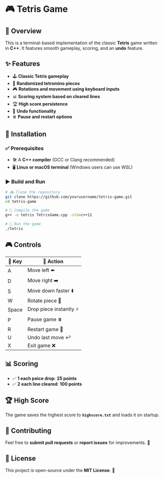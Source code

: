 # 🎮 Tetris Game

## 📝 Overview
This is a terminal-based implementation of the classic **Tetris** game written in **C++**. It features smooth gameplay, scoring, and an **undo** feature.

## ✨ Features
- 🕹️ **Classic Tetris gameplay**
- 🎲 **Randomized tetromino pieces**
- 🎮 **Rotations and movement using keyboard inputs**
- 📊 **Scoring system based on cleared lines**
- 🏆 **High score persistence**
- 🔄 **Undo functionality**
- ⏸️ **Pause and restart options**

## 🔧 Installation
### ✅ Prerequisites
- 🛠️ A **C++ compiler** (GCC or Clang recommended)
- 🖥️ **Linux or macOS terminal** (Windows users can use WSL)

### ▶️ Build and Run
```sh
# 📥 Clone the repository
git clone https://github.com/yourusername/tetris-game.git
cd tetris-game

# 🔨 Compile the game
g++ -o tetris TetrisGame.cpp -std=c++11

# 🎯 Run the game
./tetris
```

## 🎮 Controls
| 🎹 Key | 🎯 Action |
|------|---------|
| A | Move left ⬅️ |
| D | Move right ➡️ |
| S | Move down faster ⬇️ |
| W | Rotate piece 🔄 |
| Space | Drop piece instantly ⚡ |
| P | Pause game ⏸️ |
| R | Restart game 🔁 |
| U | Undo last move ↩️ |
| X | Exit game ❌ |

## 📊 Scoring
- ✅ **1 each peice drop**: **25 points**
- ✅ **2 each line cleared**: **100 points**


## 🏆 High Score
The game saves the highest score to **`highscore.txt`** and loads it on startup.

## 🤝 Contributing
Feel free to **submit pull requests** or **report issues** for improvements. 🚀

## 📜 License
This project is open-source under the **MIT License**. 📝

